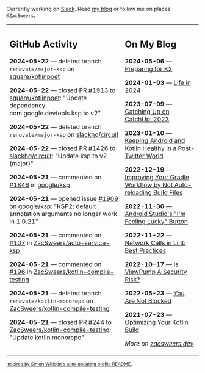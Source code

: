 Currently working on [Slack](https://slack.com/). Read [my blog](https://zacsweers.dev/) or follow me on places `@ZacSweers`.

<table><tr><td valign="top" width="60%">

## GitHub Activity
<!-- githubActivity starts -->
**2024-05-22** — deleted branch `renovate/major-ksp` on [square/kotlinpoet](https://github.com/square/kotlinpoet)

**2024-05-22** — closed PR [#1913](https://github.com/square/kotlinpoet/pull/1913) to [square/kotlinpoet](https://github.com/square/kotlinpoet): "Update dependency com.google.devtools.ksp to v2"

**2024-05-22** — deleted branch `renovate/major-ksp` on [slackhq/circuit](https://github.com/slackhq/circuit)

**2024-05-22** — closed PR [#1426](https://github.com/slackhq/circuit/pull/1426) to [slackhq/circuit](https://github.com/slackhq/circuit): "Update ksp to v2 (major)"

**2024-05-21** — commented on [#1846](https://github.com/google/ksp/issues/1846#issuecomment-2123819583) in [google/ksp](https://github.com/google/ksp)

**2024-05-21** — opened issue [#1909](https://github.com/google/ksp/issues/1909) on [google/ksp](https://github.com/google/ksp): "KSP2: default annotation arguments no longer work in 1.0.21"

**2024-05-21** — commented on [#107](https://github.com/ZacSweers/auto-service-ksp/pull/107#issuecomment-2123804993) in [ZacSweers/auto-service-ksp](https://github.com/ZacSweers/auto-service-ksp)

**2024-05-21** — commented on [#196](https://github.com/ZacSweers/kotlin-compile-testing/pull/196#issuecomment-2123492525) in [ZacSweers/kotlin-compile-testing](https://github.com/ZacSweers/kotlin-compile-testing)

**2024-05-21** — deleted branch `renovate/kotlin-monorepo` on [ZacSweers/kotlin-compile-testing](https://github.com/ZacSweers/kotlin-compile-testing)

**2024-05-21** — closed PR [#244](https://github.com/ZacSweers/kotlin-compile-testing/pull/244) to [ZacSweers/kotlin-compile-testing](https://github.com/ZacSweers/kotlin-compile-testing): "Update kotlin monorepo"
<!-- githubActivity ends -->
</td><td valign="top" width="40%">

## On My Blog
<!-- blog starts -->
**2024-05-06** — [Preparing for K2](https://www.zacsweers.dev/preparing-for-k2/)

**2024-01-03** — [Life in 2024](https://www.zacsweers.dev/life-in-2024/)

**2023-07-09** — [Catching Up on CatchUp: 2023](https://www.zacsweers.dev/catching-up-on-catchup-2023/)

**2023-01-10** — [Keeping Android and Kotlin Healthy in a Post-Twitter World](https://www.zacsweers.dev/keeping-android-healthy/)

**2022-12-19** — [Improving Your Gradle Workflow by Not Auto-reloading Build Files](https://www.zacsweers.dev/improving-your-workflow-by-not-auto-reloading-build-files/)

**2022-11-30** — [Android Studio's "I'm Feeling Lucky" Button](https://www.zacsweers.dev/android-studios-im-feeling-lucky-button/)

**2022-11-22** — [Network Calls in Lint: Best Practices](https://www.zacsweers.dev/network-calls-in-lint-best-practices/)

**2022-10-17** — [Is ViewPump A Security Risk?](https://www.zacsweers.dev/is-viewpump-a-security-risk/)

**2022-05-23** — [You Are Not Blocked](https://www.zacsweers.dev/you-are-not-blocked/)

**2021-07-23** — [Optimizing Your Kotlin Build](https://www.zacsweers.dev/optimizing-your-kotlin-build/)
<!-- blog ends -->
_More on [zacsweers.dev](https://zacsweers.dev/)_
</td></tr></table>

<sub><a href="https://simonwillison.net/2020/Jul/10/self-updating-profile-readme/">Inspired by Simon Willison's auto-updating profile README.</a></sub>